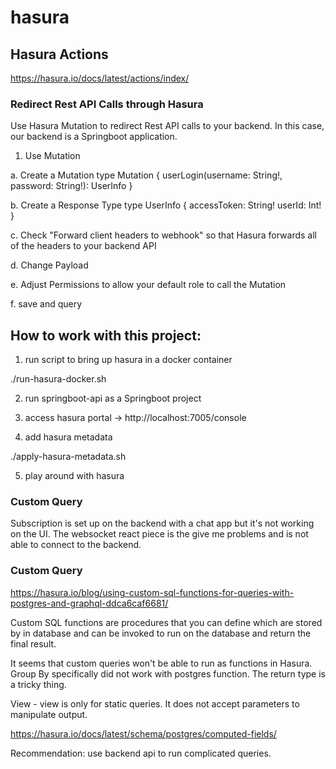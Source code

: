 # hasura

## Hasura Actions
https://hasura.io/docs/latest/actions/index/

### Redirect Rest API Calls through Hasura
Use Hasura Mutation to redirect Rest API calls to your backend. In this case, our backend is a Springboot application.

1. Use Mutation

a. Create a Mutation
type Mutation {
  userLogin(username: String!, password: String!): UserInfo
}

b. Create a Response Type
type UserInfo {
  accessToken: String!
  userId: Int!
}

c. Check "Forward client headers to webhook" so that Hasura forwards all of the headers to your backend API

d. Change Payload

e. Adjust Permissions to allow your default role to call the Mutation

f. save and query

## How to work with this project:

1. run script to bring up hasura in a docker container

./run-hasura-docker.sh

2. run springboot-api as a Springboot project

3. access hasura portal -> http://localhost:7005/console

4. add hasura metadata

./apply-hasura-metadata.sh

5. play around with hasura

### Custom Query
Subscription is set up on the backend with a chat app but it's not working on the UI. The websocket react piece is the give me problems and is not able to connect to the backend.

### Custom Query
https://hasura.io/blog/using-custom-sql-functions-for-queries-with-postgres-and-graphql-ddca6caf6681/

Custom SQL functions are procedures that you can define which are stored by in database and can be invoked to run on the database and return the final result.

It seems that custom queries won't be able to run as functions in Hasura. Group By specifically did not work with postgres function. The return type is a tricky thing.

View - view is only for static queries. It does not accept parameters to manipulate output.

https://hasura.io/docs/latest/schema/postgres/computed-fields/

Recommendation: use backend api to run complicated queries.